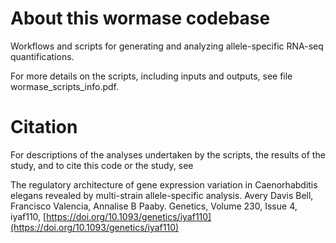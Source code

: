 # About this wormase codebase
Workflows and scripts for generating and analyzing allele-specific RNA-seq quantifications.

For more details on the scripts, including inputs and outputs, see file wormase_scripts_info.pdf.

# Citation
For descriptions of the analyses undertaken by the scripts, the results of the study, and to cite this code or the study, see

The regulatory architecture of gene expression variation in Caenorhabditis elegans revealed by multi-strain allele-specific analysis. Avery Davis Bell, Francisco Valencia, Annalise B Paaby. Genetics, Volume 230, Issue 4, iyaf110, [https://doi.org/10.1093/genetics/iyaf110](https://doi.org/10.1093/genetics/iyaf110) 


